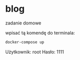 # blog
zadanie domowe


wpisać tą komendę do terminala:
```bash
docker-compose up
```

Użytkownik: root
Hasło: 1111

